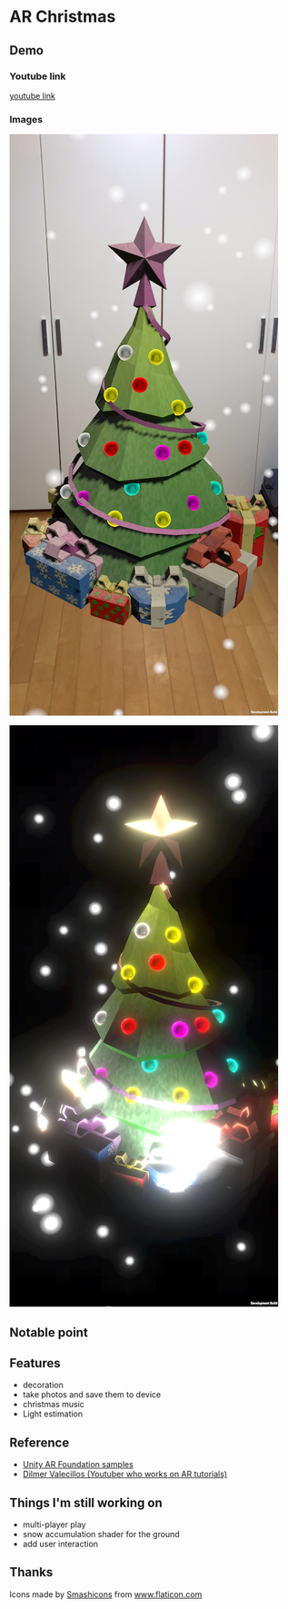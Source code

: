 # AR Christmas

## Demo
### Youtube link
[youtube link](https://youtu.be/GhJBOPJLShk)

### Images
![](Images/image1.PNG)

![](Images/image2.PNG)

## Notable point


## Features
- decoration
- take photos and save them to device
- christmas music 
- Light estimation


## Reference
- [Unity AR Foundation samples](https://github.com/Unity-Technologies/arfoundation-samples)
- [Dilmer Valecillos (Youtuber who works on AR tutorials)](https://www.youtube.com/playlist?list=PLQMQNmwN3FvzLN-8moCKmZb00gr7sdcrZ)

## Things I'm still working on
- multi-player play
- snow accumulation shader for the ground
- add user interaction

## Thanks
<div>Icons made by <a href="https://www.flaticon.com/authors/smashicons" title="Smashicons">Smashicons</a> from <a href="https://www.flaticon.com/" title="Flaticon">www.flaticon.com</a></div
